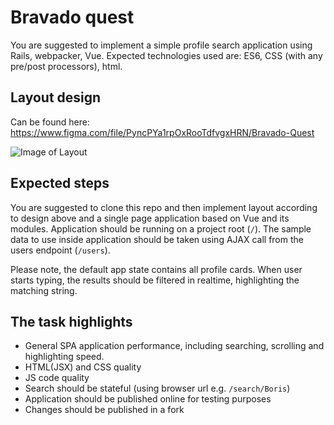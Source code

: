# Bravado quest

You are suggested to implement a simple profile search application using Rails, webpacker, Vue. Expected technologies used are: ES6, CSS (with any pre/post processors), html.

## Layout design


Can be found here: https://www.figma.com/file/PyncPYa1rpOxRooTdfvgxHRN/Bravado-Quest

![Image of Layout](https://s3.amazonaws.com/bravado-images-production/Desktop.png)

## Expected steps

You are suggested to clone this repo and then implement layout according to design above and a single page application based on Vue and its modules. Application should be running on a project root (`/`). The sample data to use inside application should be taken using AJAX call from the users endpoint (`/users`).

Please note, the default app state contains all profile cards. When user starts typing, the results should be filtered in realtime, highlighting the matching string.

## The task highlights

* General SPA application performance, including searching, scrolling and highlighting speed.
* HTML(JSX) and CSS quality
* JS code quality
* Search should be stateful (using browser url e.g. `/search/Boris`)
* Application should be published online for testing purposes 
* Changes should be published in a fork
